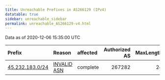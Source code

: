 ```yaml
---
title: Unreachable Prefixes in AS266129 (IPv4)
datatable: true
sidebar: unreachable_sidebar
permalink: unreachable_AS266129-v4.html
---
```


Data as of 2020-12-06 15:35:00 UTC


<div class="datatable-begin"></div>

| Prefix                                                   | Reason                                                                                                  | affected   |   Authorized AS |   MaxLength | Anchor                                         |   unreachable /24s |
|:---------------------------------------------------------|:--------------------------------------------------------------------------------------------------------|:-----------|----------------:|------------:|:-----------------------------------------------|-------------------:|
| [45.232.183.0/24](https://stat.ripe.net/45.232.183.0/24) | [INVALID ASN](https://rpki-validator.ripe.net/announcement-preview?asn=AS266129&prefix=45.232.183.0/24) | complete   |          267282 |          24 | [LACNIC](unreachable_LACNIC_RPKI_Root-v4.html) |                  1 |

<div class="datatable-end"></div>